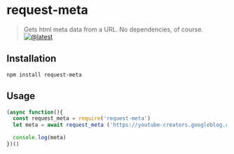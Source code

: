 # request-meta

> Gets html meta data from a URL. No dependencies, of course.
[![@latest](https://img.shields.io/npm/v/request-meta)](https://www.npmjs.com/package/request-meta)

## Installation
```shell
npm install request-meta
```

## Usage

```js
(async function(){
  const request_meta = require('request-meta')
  let meta = await request_meta ('https://youtube-creators.googleblog.com/2013/08/so-long-video-responsesnext-up-better.html')

  console.log(meta)
})()
```
